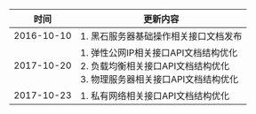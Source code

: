 |__时间__|__更新内容__|
|---|---|
|2016-10-10| 1. 黑石服务器基础操作相关接口文档发布|
|2017-10-20| 1. 弹性公网IP相关接口API文档结构优化<br>2. 负载均衡相关接口API文档结构优化<br>3. 物理服务器相关接口API文档结构优化|
|2017-10-23| 1. 私有网络相关接口API文档结构优化|